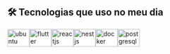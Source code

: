 <!-- <h2>Olá, Eu sou o Júnior 💻</h2> -->
<!-- <h2>Desenvolvedor web 🚀</h2> -->

<!-- <div>
    <a href="https://github.com/Junior580">
    <img height="220em"
        src="https://github-readme-stats.vercel.app/api?username=Junior580&show_icons=true&theme=dracula" />
    <img height="220em"
      src="https://github-readme-stats.vercel.app/api/top-langs/?username=junior580&theme=tokyonight" />
</div> -->

<h2>🛠️ Tecnologias que uso no meu dia</h2>

<div style="display: inline-flex; background-color: white">
  <br />
  <img
    align="center"
    alt="ubuntu"
    height="40"
    width="50"
    src="https://cdn.jsdelivr.net/gh/devicons/devicon@latest/icons/ubuntu/ubuntu-original.svg"
    style="max-width: 100%"
  />
  <img
    align="center"
    alt="flutter"
    height="40"
    width="50"
    src="https://cdn.jsdelivr.net/gh/devicons/devicon@latest/icons/flutter/flutter-original.svg"
    style="max-width: 100%"
  />
  <img
    align="center"
    alt="reactjs"
    height="40"
    width="50"
    src="https://cdn.jsdelivr.net/gh/devicons/devicon/icons/react/react-original-wordmark.svg"
    style="max-width: 100%"
  />
  <img
    align="center"
    alt="nestjs"
    height="40"
    width="50"
    src="https://cdn.jsdelivr.net/gh/devicons/devicon@latest/icons/nestjs/nestjs-original.svg"
    style="max-width: 100%"
  />
  <img
    align="center"
    alt="docker"
    height="40"
    width="50"
    src="https://cdn.jsdelivr.net/gh/devicons/devicon/icons/docker/docker-plain-wordmark.svg"
    style="max-width: 100%"
  />
  <img
    align="center"
    alt="postgresql"
    height="40"
    width="50"
    src="https://cdn.jsdelivr.net/gh/devicons/devicon/icons/postgresql/postgresql-original-wordmark.svg"
    style="max-width: 100%"
  />
</div>


